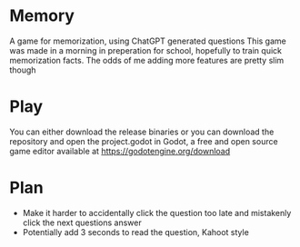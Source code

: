 # Memory
A game for memorization, using ChatGPT generated questions
This game was made in a morning in preperation for school, hopefully to train
quick memorization facts. The odds of me adding more features are pretty slim though

# Play
You can either download the release binaries or you can download the repository and open
the project.godot in Godot, a free and open source game editor available at https://godotengine.org/download

# Plan
 - Make it harder to accidentally click the question too late and mistakenly click the next questions answer
 - Potentially add 3 seconds to read the question, Kahoot style

